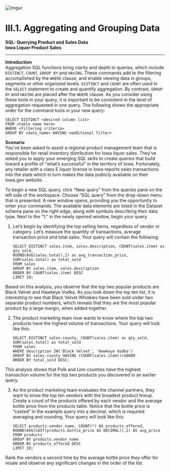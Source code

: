 ![Imgur](https://i.imgur.com/JKEwxTg.png)

# III.1. Aggregating and Grouping Data

**SQL: Querying Product and Sales Data**       
**Iowa Liquor Product Sales**         

---------------

**Introduction**         
Aggregation SQL functions bring clarity and depth to queries, which include `DISTINCT`, `COUNT`, `GROUP BY` and `HAVING`. These commands add to the filtering accomplished by the `WHERE` clause, and enable viewing data in groups, segments or other organized levels. `DISTINCT` and `COUNT` are often used in the `SELECT` statement to create and quantify aggregation. By contrast, `GROUP BY` and `HAVING` are placed after the `WHERE` clause. As you consider using these tools in your query, it is important to be consistent in the level of aggregation requested in one query. The following shows the appropriate order for the command tools in your new query:

    SELECT DISTINCT <desired column list>
    FROM <table name here>
    WHERE <filtering criteria>
    GROUP BY <data_name> HAVING <additional filter>

**Scenario**             
You’ve been asked to assist a regional product management team that is responsible for retail inventory distribution for Iowa liquor sales. They’ve asked you to apply your emerging SQL skills to create queries that build toward a profile of “what’s successful” in the territory of Iowa. Fortunately, any retailer with a class E liquor license in Iowa reports sales transactions into the state which in turn makes the data publicly available on their Iowa.gov website.

To begin a new SQL query, click “New query” from the queries pane on the left side of the workspace. Choose “SQL query” from the drop-down menu that is presented. A new window opens, providing you the opportunity to enter your commands. The available data elements are listed in the Dataset schema pane on the right edge, along with symbols describing their data type. Next to the “1.” in the newly opened window, begin your query.


1. Let’s begin by identifying the top selling items, regardless of vendor or category. Let’s measure the quantity of transactions, average transaction price and total sales. Your query will contain the following:


       SELECT DISTINCT sales.item, sales.description, COUNT(sales.item) as qty_sold,
       ROUND(AVG(sales.total),2) as avg_transaction_price, SUM(sales.total) as total_sold
       FROM sales
       GROUP BY sales.item, sales.description
       ORDER BY COUNT(sales.item) DESC
       LIMIT 10;

Based on this analysis, you observe that the top two popular products are Black Velvet and Hawkeye Vodka. As you look down the top ten list, it is interesting to see that Black Velvet Whiskies have been sold under two separate product numbers, which reveals that they are the most popular product by a large margin, when added together.


2. The product marketing team now wants to know where the top two products have the highest volume of transactions. Your query will look like this:


       SELECT DISTINCT sales.county, COUNT(sales.item) as qty_sold,
       SUM(sales.total) as total_sold
       FROM sales
       WHERE description IN('Black Velvet', 'Hawkeye Vodka')
       GROUP BY sales.county HAVING (COUNT(sales.item))>10000
       ORDER BY total_sold DESC;


This analysis shows that Polk and Linn counties have the highest transaction volume for the top two products you discovered in an earlier query.


3. As the product marketing team evaluates the channel partners, they want to know the top ten vendors with the broadest product lineup. Create a count of the products offered by each vendor and the average bottle price from the products table. Notice that the bottle price is “casted” in the example query into a decimal, which is required averaging and rounding. Your query will look like this:


       SELECT products.vendor_name, COUNT(*) AS products_offered,
       ROUND(AVG(CAST(products.bottle_price AS DECIMAL)),2) AS avg_price
       FROM products
       GROUP BY products.vendor_name
       ORDER BY products_offered DESC
       LIMIT 10;

Rank the vendors a second time by the average bottle price they offer for resale and observe any significant changes in the order of the list.
